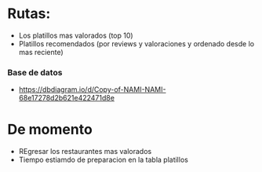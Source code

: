 # Rutas:
- Los platillos mas valorados (top 10)
- Platillos recomendados (por reviews y valoraciones y ordenado desde lo mas reciente)


### Base de datos
- https://dbdiagram.io/d/Copy-of-NAMI-NAMI-68e17278d2b621e422471d8e

# De momento
- REgresar los restaurantes mas valorados
- Tiempo estiamdo de preparacion en la tabla platillos